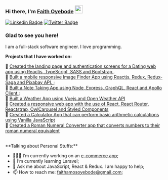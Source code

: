 
<!--
**faithoyebode/faithoyebode** is a ✨ _special_ ✨ repository because its `README.md` (this file) appears on your GitHub profile.

Here are some ideas to get you started:

- 🔭 I’m currently working on ...
- 🌱 I’m currently learning ...
- 👯 I’m looking to collaborate on ...
- 🤔 I’m looking for help with ...
- 💬 Ask me about ...
- 📫 How to reach me: ...
- 😄 Pronouns: ...
- ⚡ Fun fact: ...
-->


### Hi there, I'm <a href="https://www.linkedin.com/in/faith-oyebode-67529812a/" target="_blank">Faith Oyebode</a> <img src="https://media.giphy.com/media/hvRJCLFzcasrR4ia7z/giphy.gif" width="25px">

[![Linkedin Badge](https://img.shields.io/badge/-LinkedIn-0e76a8?style=flat-square&logo=Linkedin&logoColor=white)](https://www.linkedin.com/in/faith-oyebode-67529812a/)
[![Twitter Badge](https://img.shields.io/badge/-Twitter-00acee?style=flat-square&logo=Twitter&logoColor=white)](https://twitter.com/OyebodeFaith)


### Glad to see you here! &nbsp;

I am a full-stack software engineer. I love programming.


<!--<img align="right" alt="GIF" src="https://github.com/Gapur/Gapur/blob/master/coding.gif?raw=true" width="408" height="318" />-->


**Projects that I have worked on:**

:pushpin: <a href="https://edenmeets.netlify.app" target="_blank">Created the landing page and authentication screens for a Dating web app using Reactjs, TypeScript, SASS and Bootstrap </a>.<br />
:pushpin: <a href="https://faith-image-finder-app.netlify.app" target="_blank">Built a mobile responsive Image Finder App using Reactjs, Redux, Redux-Saga and Pixabay API. </a>;<br />
:pushpin: <a href="https://faith-notes-app.netlify.app" target="_blank">Built a Note Taking App using Node, Express, GraphQL, React and Apollo Client.</a>;<br />
:pushpin: <a href="https://faith-vue-weather-app.netlify.app" target="_blank">Built a Weather App using Vuejs and Open Weather API</a><br />
:pushpin: <a href="https://faith-health-app.netlify.app" target="_blank">Created a responsive web app with the use of React, React Router, Reactstrap, OwlCarousel and Styled Components</a><br />
:pushpin: <a href="https://faithoyebode.github.io/Calculator-app/calc.html" target="_blank">Created a Calculator App that can perform basic arithmetic calculations using Vanilla JavaScript</a><br />
:pushpin: <a href="https://faithoyebode.github.io/Roman-Numeral-Converter/index.html" target="_blank">Created a Roman Numeral Converter app that converts numbers to their roman numeral equivalent</a>

  <br />
**Talking about Personal Stuffs:**

- 👨🏻‍💻 I’m currently working on an <a href="https://github.com/faithoyebode/dopeshop-frontend" target="_blank"> e-commerce app</a>;
- 🚀 I’m currently learning Laravel;
- 💬 Ask me about JavaScript, React & Redux. I am happy to help;
- 📫 How to reach me: faithamosoyebode@gmail.com;


</br>

<!--
📈 **My GitHub Stats:**-->

<!--
<p>
  <img height="180em" src="https://github-readme-stats.vercel.app/api/top-langs/?username=faithoyebode&show_icons=true&hide_border=true&layout=compact&langs_count=4"/>
</p> -->
